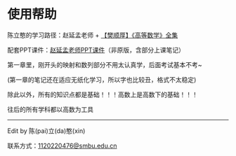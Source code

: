 #  使用帮助

陈立憨的学习路径：赵延孟老师 + [【樊顺厚】《高等数学》全集](https://www.bilibili.com/video/BV1FU4y1p7f3/)

配套PPT课件：[赵延孟老师PPT课件](https://github.com/LihanChen2004/DoraemonLearningPocket/tree/main/%E5%A4%A7%E4%B8%80%E4%B8%8A/%E5%B7%A5%E7%A7%91%E6%95%B0%E5%AD%A6%E5%88%86%E6%9E%90%E2%85%A0/000%E3%80%90%E8%AF%BE%E4%BB%B6%E3%80%91%E8%B5%B5%E5%BB%B6%E5%AD%9F%E8%80%81%E5%B8%88%E9%AB%98%E6%95%B0%E4%B8%8APPT)（非原版，含部分上课笔记）



第一章里，刚开头的映射和数列部分不用太认真学，后面考试基本不考~

(第一章的笔记还在适应无纸化学习，所以字也比较丑，格式不太稳定)

除此以外，所有的知识点都是基础！！！高数上是高数下的基础！！！

往后的所有学科都以高数为工具

------

Edit by 陈(pai)立(da)憨(xin)

联系方式：1120220476@smbu.edu.cn